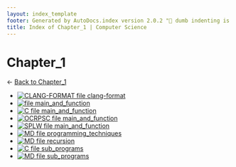 ```yaml
---
layout: index_template
footer: Generated by AutoDocs.index version 2.0.2 "🦀 dumb indenting is gone 🦀" ⓒ Starwort, 2020
title: Index of Chapter_1 | Computer Science
---
```


# Chapter_1

← [Back to Chapter_1](..)

- [![CLANG-FORMAT file](https://img.icons8.com/windows/512/4a90e2/file-configuration.png) clang-format](_preprocess/Paper_2/section_2/chapter_1/.clang-format)
- [![ file](https://img.icons8.com/windows/512/4a90e2/binary-file.png) main_and_function](_preprocess/Paper_2/section_2/chapter_1/main_and_function)
- [![C file](https://img.icons8.com/windows/512/4a90e2/c.png) main_and_function](_preprocess/Paper_2/section_2/chapter_1/main_and_function.c)
- [![OCRPSC file](https://img.icons8.com/windows/512/4a90e2/code-file.png) main_and_function](_preprocess/Paper_2/section_2/chapter_1/main_and_function.ocrpsc)
- [![SPLW file](https://starwort.github.io/computer-science/icon-splw.png) main_and_function](_preprocess/Paper_2/section_2/chapter_1/main_and_function.splw)
- [![MD file](https://img.icons8.com/windows/512/4a90e2/regular-document.png) programming_techniques](_preprocess/Paper_2/section_2/chapter_1/programming_techniques.md)
- [![MD file](https://img.icons8.com/windows/512/4a90e2/regular-document.png) recursion](_preprocess/Paper_2/section_2/chapter_1/recursion.md)
- [![C file](https://img.icons8.com/windows/512/4a90e2/c.png) sub_programs](_preprocess/Paper_2/section_2/chapter_1/sub_programs.c)
- [![MD file](https://img.icons8.com/windows/512/4a90e2/regular-document.png) sub_programs](_preprocess/Paper_2/section_2/chapter_1/sub_programs.md)
